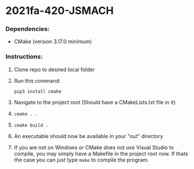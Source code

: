 # 2021fa-420-JSMACH

### Dependencies:

- CMake (version 3.17.0 minimum)

### Instructions:

1. Clone repo to desired local folder
2. Run this command: 

    `pip3 install cmake`

3. Navigate to the project root (Should have a CMakeLists.txt file in it)
4. `cmake . .`
5. `cmake build .`
6. An executable should now be available in your "out" directory
7. If you are not on Windows or CMake does not use Visual Studio to compile, you may simply have a Makefile in
the project root now. If thats the case you can just type `make` to compile the program.

